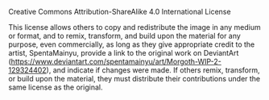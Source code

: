 Creative Commons Attribution-ShareAlike 4.0 International License

This license allows others to copy and redistribute the image in any medium or format, and to remix, transform, and build upon the material for any purpose, even commercially, as long as they give appropriate credit to the artist, SpentaMainyu, provide a link to the original work on DeviantArt (https://www.deviantart.com/spentamainyu/art/Morgoth-WIP-2-129324402), and indicate if changes were made. If others remix, transform, or build upon the material, they must distribute their contributions under the same license as the original.
